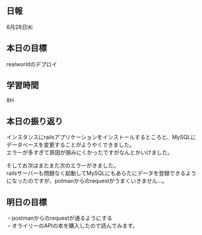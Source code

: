 ## 日報
6月28日㈬

## 本日の目標
realworldのデプロイ

## 学習時間
8H

## 本日の振り返り
インスタンスにrailsアプリケーションをインストールするところと、MySQLにデータベースを変更することがようやくできました。<br>
エラーが多すぎて原因が掴みにくかったですがなんとかいけました。<br>

そしてお次はまたまた次のエラーがきました。<br>
railsサーバーも問題なく起動してMySQLにもあらたにデータを登録できるようになったのですが、potmanからのrequestがうまくいきません…。

## 明日の目標
・postmanからのrequestが通るようにする<br>
・オライリーのAPIの本を購入したので読んでみます。
